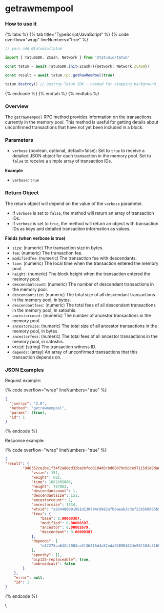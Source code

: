 # getrawmempool

### How to use it

{% tabs %}
{% tab title="TypeScript/JavaScript" %}
{% code overflow="wrap" lineNumbers="true" %}
```typescript
// yarn add @tatumio/tatum

import { TatumSDK, ZCash, Network } from '@tatumio/tatum'

const tatum = await TatumSDK.init<ZCash>({network: Network.ZCASH})

const result = await tatum.rpc.getRawMemPool(true)

tatum.destroy() // Destroy Tatum SDK - needed for stopping background jobs
```
{% endcode %}
{% endtab %}
{% endtabs %}

### Overview

The `getrawmempool` RPC method provides information on the transactions currently in the memory pool. This method is useful for getting details about unconfirmed transactions that have not yet been included in a block.

### Parameters

* `verbose` (boolean, optional, default=false): Set to `true` to receive a detailed JSON object for each transaction in the memory pool. Set to `false` to receive a simple array of transaction IDs.

**Example**

* `verbose`: `true`

### Return Object

The return object will depend on the value of the `verbose` parameter.

* If `verbose` is set to `false`, the method will return an array of transaction IDs.
* If `verbose` is set to `true`, the method will return an object with transaction IDs as keys and detailed transaction information as values.

**Fields (when verbose is true)**

* `size`: (numeric) The transaction size in bytes.
* `fee`: (numeric) The transaction fee.
* `modifiedfee`: (numeric) The transaction fee with descendants.
* `time`: (numeric) The local time when the transaction entered the memory pool.
* `height`: (numeric) The block height when the transaction entered the memory pool.
* `descendantcount`: (numeric) The number of descendant transactions in the memory pool.
* `descendantsize`: (numeric) The total size of all descendant transactions in the memory pool, in bytes.
* `descendantfees`: (numeric) The total fees of all descendant transactions in the memory pool, in satoshis.
* `ancestorcount`: (numeric) The number of ancestor transactions in the memory pool.
* `ancestorsize`: (numeric) The total size of all ancestor transactions in the memory pool, in bytes.
* `ancestorfees`: (numeric) The total fees of all ancestor transactions in the memory pool, in satoshis.
* `wtxid`: (string) The transaction witness ID.
* `depends`: (array) An array of unconfirmed transactions that this transaction depends on.

### JSON Examples

Request example:

{% code overflow="wrap" lineNumbers="true" %}
```json
{
  "jsonrpc": "2.0",
  "method": "getrawmempool",
  "params": [true],
  "id": 1
}
```
{% endcode %}

Response example:

{% code overflow="wrap" lineNumbers="true" %}
```json
{
"result": {
        "940352ce2be1f34f2a88ed32ba9bfcd01d4d8cbd68b79c88ce97115d1d8da8ce": {
            "vsize": 151,
            "weight": 602,
            "time": 1682395086,
            "height": 787063,
            "descendantcount": 1,
            "descendantsize": 151,
            "ancestorcount": 2,
            "ancestorsize": 1334,
            "wtxid": "a824488001981d130794c9982afb0aeab3cdef25b5b9505b50ded0724308e976",
            "fees": {
                "base": 0.00000307,
                "modified": 0.00000307,
                "ancestor": 0.00002679,
                "descendant": 0.00000307
            },
            "depends": [
                "e17275ca632c7083ce2f36415d4a52eda928901624e90f104c51696bc3338379"
            ],
            "spentby": [],
            "bip125-replaceable": true,
            "unbroadcast": false
        }
    },
    "error": null,
    "id": 1
}
```
{% endcode %}

\
